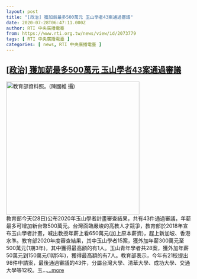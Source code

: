 ```yaml
---
layout: post
title: "[政治] 獲加薪最多500萬元 玉山學者43案通過審議"
date: 2020-07-28T06:47:11.000Z
author: RTI 中央廣播電臺
from: https://www.rti.org.tw/news/view/id/2073779
tags: [ RTI 中央廣播電臺 ]
categories: [ news, RTI 中央廣播電臺 ]
---
```

<!--1595918831000-->
[[政治] 獲加薪最多500萬元 玉山學者43案通過審議](https://www.rti.org.tw/news/view/id/2073779)
------

<div>
<img src="https://static.rti.org.tw/assets/thumbnails/2019/09/02/937ba051ba4f9930e20c6f08fa6ab9c0.jpg" width="360" alt="教育部資料照。(陳國維 攝)" title="教育部資料照。(陳國維 攝)"><br>教育部今天(28日)公布2020年玉山學者計畫審查結果，共有43件通過審議，年薪最多可增加新台幣500萬元。台灣面臨嚴峻的高教人才競爭，教育部於2018年宣布玉山學者計畫，喊出教授年薪上看650萬元(加上原本薪資)，趕上新加坡、香港水準。教育部2020年度審查結果，其中玉山學者15案，獲外加年薪300萬元至500萬元(1期3年)，其中獲得最高額的有1人。玉山青年學者共28案，獲外加年薪50萬元到150萬元(1期5年)，獲得最高額的有7人。教育部表示，今年有21校提出98件申請案，最後通過審議的43件，分屬台灣大學、清華大學、成功大學、交通大學等12校。玉...<a target="_blank" href="https://www.rti.org.tw/news/view/id/2073779">...more</a>
</div>
